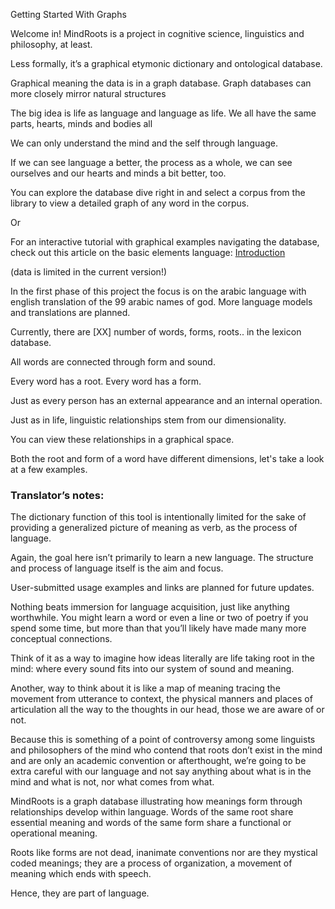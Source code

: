 Getting Started With Graphs 





Welcome in!  MindRoots is a project in cognitive science, linguistics and philosophy, at least.

Less formally, it’s a graphical etymonic dictionary and ontological database.

Graphical meaning the data is in a graph database.  Graph databases can more closely mirror natural structures 

The big idea is life as language and language as life.  We all have the same parts, hearts, minds and bodies all 

We can only understand the mind and the self through language. 

If we can see language a better, the process as a whole, we can see ourselves and our hearts and minds a bit better, too. 

You can explore the database dive right in and select a corpus from the library to view a detailed graph of any word in the corpus.

Or 

For an interactive tutorial with graphical examples navigating the database, check out this article on the basic elements language: [Introduction](/mindroots/introduction)


(data is limited in the current version!)



In the first phase of this project the focus is on the arabic language with english translation of the 99 arabic names of god. More language models and translations are planned. 

Currently, there are [XX] number of words, forms, roots.. in the lexicon database.

All words are connected through form and sound.  

Every word has a root.  Every word has a form.

Just as every person has an external appearance and an internal operation.

Just as in life, linguistic relationships stem from our dimensionality.

You can view these relationships in a graphical space.

Both the root and form of a word have different dimensions, let's take a look at a few examples.



### Translator’s notes:

The dictionary function of this tool is intentionally limited for the sake of providing a generalized picture of meaning as verb, as the process of language. 

Again, the goal here isn’t primarily to learn a new language.  The structure and process of language itself is the aim and focus.  

User-submitted usage examples and links are planned for future updates.

Nothing beats immersion for language acquisition, just like anything worthwhile. You might learn a word or even a line or two of poetry if you spend some time, but more than that you’ll likely have made many more conceptual connections.

Think of it as a way to imagine how ideas literally are life taking root in the mind:  where every sound fits into our system of sound and meaning.

Another, way to think about it is like a map of meaning tracing the movement from utterance to context, the physical manners and places of articulation all the way to the thoughts in our head, those we are aware of or not.

Because this is something of a point of controversy among some linguists and philosophers of the mind who contend that roots don’t exist in the mind and are only an academic convention or afterthought, we’re going to be extra careful with our language and not say anything about what is in the mind and what is not, nor what comes from what.

MindRoots is a graph database  illustrating how meanings form through relationships develop within language.  Words of the same root share essential meaning and words of the same form share a functional or operational meaning.

Roots like forms are not dead, inanimate conventions nor are they mystical coded meanings; they are a process of organization, a movement of meaning which ends with speech.

Hence, they are part of language.  

